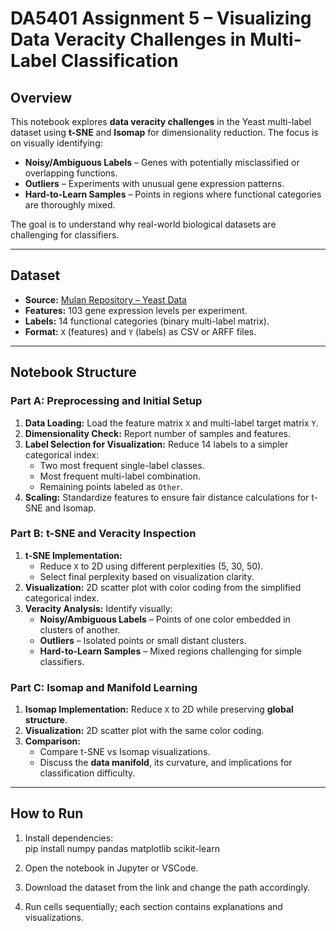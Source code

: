 # DA5401 Assignment 5 – Visualizing Data Veracity Challenges in Multi-Label Classification

## Overview
This notebook explores **data veracity challenges** in the Yeast multi-label dataset using **t-SNE** and **Isomap** for dimensionality reduction. The focus is on visually identifying:

- **Noisy/Ambiguous Labels** – Genes with potentially misclassified or overlapping functions.  
- **Outliers** – Experiments with unusual gene expression patterns.  
- **Hard-to-Learn Samples** – Points in regions where functional categories are thoroughly mixed.

The goal is to understand why real-world biological datasets are challenging for classifiers.

---

## Dataset
- **Source:** [Mulan Repository – Yeast Data](http://mulan.sourceforge.net/datasets-mlc.html)  
- **Features:** 103 gene expression levels per experiment.  
- **Labels:** 14 functional categories (binary multi-label matrix).  
- **Format:** `X` (features) and `Y` (labels) as CSV or ARFF files.

---

## Notebook Structure

### Part A: Preprocessing and Initial Setup
1. **Data Loading:** Load the feature matrix `X` and multi-label target matrix `Y`.  
2. **Dimensionality Check:** Report number of samples and features.  
3. **Label Selection for Visualization:** Reduce 14 labels to a simpler categorical index:
   - Two most frequent single-label classes.  
   - Most frequent multi-label combination.  
   - Remaining points labeled as `Other`.  
4. **Scaling:** Standardize features to ensure fair distance calculations for t-SNE and Isomap.

### Part B: t-SNE and Veracity Inspection
1. **t-SNE Implementation:**  
   - Reduce `X` to 2D using different perplexities (5, 30, 50).  
   - Select final perplexity based on visualization clarity.  
2. **Visualization:** 2D scatter plot with color coding from the simplified categorical index.  
3. **Veracity Analysis:** Identify visually:
   - **Noisy/Ambiguous Labels** – Points of one color embedded in clusters of another.  
   - **Outliers** – Isolated points or small distant clusters.  
   - **Hard-to-Learn Samples** – Mixed regions challenging for simple classifiers.

### Part C: Isomap and Manifold Learning
1. **Isomap Implementation:** Reduce `X` to 2D while preserving **global structure**.  
2. **Visualization:** 2D scatter plot with the same color coding.  
3. **Comparison:**  
   - Compare t-SNE vs Isomap visualizations.  
   - Discuss the **data manifold**, its curvature, and implications for classification difficulty.

---

## How to Run
1. Install dependencies:  
pip install numpy pandas matplotlib scikit-learn

2. Open the notebook in Jupyter or VSCode.

3. Download the dataset from the link and change the path accordingly.

4. Run cells sequentially; each section contains explanations and visualizations.
